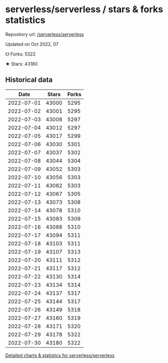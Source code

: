 # serverless/serverless / stars & forks statistics

Repository url: [/serverless/serverless](https://github.com/serverless/serverless)

Updated on Oct 2022, 07

☋ Forks: 5322

★ Stars: 43180

## Historical data
| Date | Stars | Forks |
|------|-------|-------|
| 2022-07-01 | 43000 | 5295 | 
| 2022-07-02 | 43001 | 5295 | 
| 2022-07-03 | 43008 | 5297 | 
| 2022-07-04 | 43012 | 5297 | 
| 2022-07-05 | 43017 | 5299 | 
| 2022-07-06 | 43030 | 5301 | 
| 2022-07-07 | 43037 | 5302 | 
| 2022-07-08 | 43044 | 5304 | 
| 2022-07-09 | 43052 | 5303 | 
| 2022-07-10 | 43056 | 5303 | 
| 2022-07-11 | 43062 | 5303 | 
| 2022-07-12 | 43067 | 5305 | 
| 2022-07-13 | 43073 | 5308 | 
| 2022-07-14 | 43078 | 5310 | 
| 2022-07-15 | 43083 | 5309 | 
| 2022-07-16 | 43088 | 5310 | 
| 2022-07-17 | 43094 | 5311 | 
| 2022-07-18 | 43103 | 5311 | 
| 2022-07-19 | 43107 | 5313 | 
| 2022-07-20 | 43111 | 5312 | 
| 2022-07-21 | 43117 | 5312 | 
| 2022-07-22 | 43130 | 5314 | 
| 2022-07-23 | 43134 | 5314 | 
| 2022-07-24 | 43137 | 5317 | 
| 2022-07-25 | 43144 | 5317 | 
| 2022-07-26 | 43149 | 5318 | 
| 2022-07-27 | 43160 | 5319 | 
| 2022-07-28 | 43171 | 5320 | 
| 2022-07-29 | 43178 | 5322 | 
| 2022-07-30 | 43180 | 5322 | 


[Detailed charts & statistics for serverless/serverless](https://reviewgithub.com/rep/serverless/serverless)
